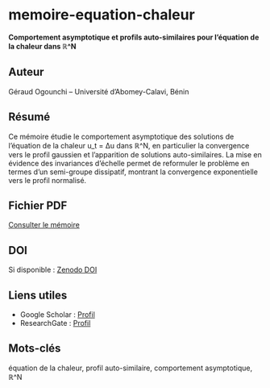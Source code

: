 # memoire-equation-chaleur
**Comportement asymptotique et profils auto-similaires pour l’équation de la chaleur dans ℝ^N**

## Auteur
Géraud Ogounchi – Université d’Abomey-Calavi, Bénin

## Résumé
Ce mémoire étudie le comportement asymptotique des solutions de l’équation de la chaleur
u_t = Δu dans ℝ^N, en particulier la convergence vers le profil gaussien et l’apparition de solutions auto-similaires. 
La mise en évidence des invariances d’échelle permet de reformuler le problème en termes d’un semi-groupe dissipatif, montrant la convergence exponentielle vers le profil normalisé.

## Fichier PDF
[Consulter le mémoire](./NomDeTonFichier.pdf)

## DOI
Si disponible : [Zenodo DOI](https://doi.org/... )

## Liens utiles
- Google Scholar : [Profil](https://scholar.google.com/)  
- ResearchGate : [Profil](https://www.researchgate.net/)  

## Mots-clés
équation de la chaleur, profil auto-similaire, comportement asymptotique, ℝ^N
